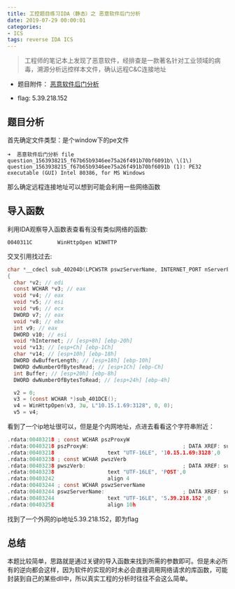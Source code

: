 ```yaml
---
title: 工控题目练习IDA（静态）之 恶意软件后门分析
date: 2019-07-29 00:00:01
categories:
- ICS
tags: reverse IDA ICS
---
```


> 工程师的笔记本上发现了恶意软件，经排查是一款著名针对工业领域的病毒，溯源分析远控样本文件，确认远程C&C连接地址

- 题目附件： [恶意软件后门分析](https://git.laucyun.com/laucyun/ctf/tree/master/2018/2018%E5%B9%B4%E5%B7%A5%E4%B8%9A%E4%BF%A1%E6%81%AF%E5%AE%89%E5%85%A8%E6%8A%80%E8%83%BD%E5%A4%A7%E8%B5%9B/%E4%B8%9C%E5%8C%97%E8%B5%9B%E5%8C%BA/12%E6%81%B6%E6%84%8F%E8%BD%AF%E4%BB%B6%E9%80%86%E5%90%91%E5%88%86%E6%9E%902)

- flag: 5.39.218.152

## 题目分析

首先确定文件类型：是个window下的pe文件

```
➜  恶意软件后门分析 file question_1563938215_f67b65b9346ee75a26f491b70bf6091b\ \(1\) 
question_1563938215_f67b65b9346ee75a26f491b70bf6091b (1): PE32 executable (GUI) Intel 80386, for MS Windows
```

那么确定远程连接地址可以想到可能会利用一些网络函数

## 导入函数

利用IDA观察导入函数表查看有没有类似网络的函数:


```
0040311C		WinHttpOpen	WINHTTP
```

交叉引用找过去:

```c
char *__cdecl sub_40204D(LPCWSTR pswzServerName, INTERNET_PORT nServerPort)
{
  char *v2; // edi
  const WCHAR *v3; // eax
  void *v4; // eax
  void *v5; // esi
  void *v6; // ecx
  DWORD v7; // eax
  void *v8; // ebx
  int v9; // eax
  DWORD v10; // esi
  void *hInternet; // [esp+8h] [ebp-20h]
  void *v13; // [esp+Ch] [ebp-1Ch]
  char *v14; // [esp+10h] [ebp-18h]
  DWORD dwBufferLength; // [esp+18h] [ebp-10h]
  DWORD dwNumberOfBytesRead; // [esp+1Ch] [ebp-Ch]
  int Buffer; // [esp+20h] [ebp-8h]
  DWORD dwNumberOfBytesToRead; // [esp+24h] [ebp-4h]

  v2 = 0;
  v3 = (const WCHAR *)sub_401DCE();
  v4 = WinHttpOpen(v3, 3u, L"10.15.1.69:3128", 0, 0);
  v5 = v4;
```


看到了一个ip地址很可以，但是是个内网地址，点进去看看这个字符串附近：


```c
.rdata:00403218 ; const WCHAR pszProxyW
.rdata:00403218 pszProxyW:                              ; DATA XREF: sub_40204D+11↑o
.rdata:00403218                 text "UTF-16LE", '10.15.1.69:3128',0
.rdata:00403238 ; const WCHAR pwszVerb
.rdata:00403238 pwszVerb:                               ; DATA XREF: sub_40204D+60↑o
.rdata:00403238                 text "UTF-16LE", 'POST',0
.rdata:00403242                 align 4
.rdata:00403244 ; const WCHAR pswzServerName
.rdata:00403244 pswzServerName:                         ; DATA XREF: sub_402174+E↑o
.rdata:00403244                 text "UTF-16LE", '5.39.218.152',0
.rdata:0040325E                 align 10h
```

找到了一个外网的ip地址5.39.218.152，即为flag


## 总结

本题比较简单，思路就是通过关键的导入函数来找到所需的参数即可。但是未必所有的逆向都会这样，因为软件的实现的时未必会直接调用网络请求的库函数，可能封装到自己的某些dll中，所以真实工程的分析时往往不会这么简单。